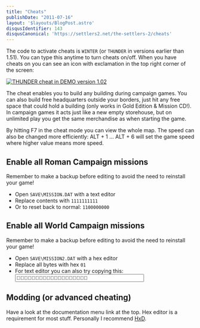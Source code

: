 ```yaml
---
title: "Cheats"
publishDate: "2011-07-16"
layout: '$layouts/BlogPost.astro'
disqusIdentifier: 143
disqusCanonical: 'https://settlers2.net/the-settlers-2/cheats'
---
```


The code to activate cheats is `WINTER` (or `THUNDER` in versions earlier than 1.51). You can type this anytime to turn cheats on/off. When you have cheats on you can see an icon with exclamation in the top right corner of the screen:

[![THUNDER cheat in DEMO version 1.02](/wp-content/uploads/2011/06/DEMO_Thunder_Cheat.png)](/wp-content/uploads/2011/06/DEMO_Thunder_Cheat.png)

The cheat enables you to build any building during campaign games. You can also build free headquarters outside your borders, just hit any free space that could hold a building (only works in Gold Edition & Mission CD!). In campaign games it acts just like a new empty storehouse, but on unlimited play you get the same merchandise as when starting the game.

By hitting F7 in the cheat mode you can view the whole map. The speed can also be changed more efficiently: ALT + 1 ... ALT + 6 will set the game speed where higher value means more speed.

## Enable all Roman Campaign missions

Remember to make a backup before editing to avoid the need to reinstall your game!

- Open `SAVE\MISSION.DAT` with a text editor
- Replace contents with `1111111111`
- Or to reset back to normal: `1100000000`

## Enable all World Campaign missions

Remember to make a backup before editing to avoid the need to reinstall your game!

- Open `SAVE\MISSION2.DAT` with a hex editor
- Replace all bytes with hex `01`
- For text editor you can also try copying this: <input type="text" size="40" value="" readonly />

## Modding (or advanced cheating)

Have a look at the documentation menu link at the top. Hex editor is a requirement for most stuff. Personally I recommend [HxD](http://mh-nexus.de/en/hxd/).
